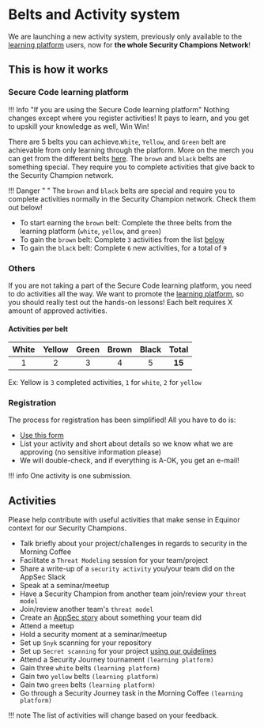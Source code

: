 # Belts and Activity system

We are launching a new activity system, previously only available to the [learning platform](./4-learning-platform.md) users, now for **the whole Security Champions Network**!

## This is how it works

### Secure Code learning platform

!!! Info "If you are using the Secure Code learning platform"
    Nothing changes except where you register activities! It pays to learn, and you get to upskill your knowledge as well, Win Win!

There are 5 belts you can achieve.```White```, ```Yellow```, and ```Green``` belt are achievable from only learning through the platform. More on the merch you can get from the different belts [here](./6-merch.md#merch-for-belts). The ```brown``` and ```black``` belts are something special. They require you to complete activities that give back to the Security Champion network.

!!! Danger " "
    The ```brown``` and ```black``` belts are special and require you to complete activities normally in the Security Champion network. Check them out below!

- To start earning the ```brown``` belt: Complete the three belts from the learning platform (```white```, ```yellow```, and ```green```)
- To gain the ```brown``` belt: Complete ```3``` activities from the list [below](./5-belts-and-activities.md#activities)
- To gain the ```black``` belt: Complete ```6``` new activities, for a total of ```9```

### Others

If you are not taking a part of the Secure Code learning platform, you need to do activities all the way. We want to promote the [learning platform](./4-learning-platform.md), so you should really test out the hands-on lessons!
Each belt requires X amount of approved activities.

#### Activities per belt

|White|Yellow|Green|Brown|Black|**Total**|
|:---:|:---:|:---:|:---:|:---:|:---:|
|1|2|3|4|5|**15**|

Ex: Yellow is ```3``` completed activities, ```1``` for ```white```, ```2``` for ```yellow```

### Registration

The process for registration has been simplified! All you have to do is:

- [Use this form](https://forms.microsoft.com/e/qvikj7B3s7)
- List your activity and short about details so we know what we are approving (no sensitive information please)
- We will double-check, and if everything is A-OK, you get an e-mail!

!!! info
    One activity is one submission.

## Activities

Please help contribute with useful activities that make sense in Equinor context for our Security Champions.

- Talk briefly about your project/challenges in regards to security in the Morning Coffee
- Facilitate a ```Threat Modeling``` session for your team/project
- Share a write-up of a ```security activity``` you/your team did on the AppSec Slack
- Speak at a seminar/meetup
- Have a Security Champion from another team join/review your ```threat model```
- Join/review another team's ```threat model```
- Create an [AppSec story](./stories/index.md) about something your team did
- Attend a meetup
- Hold a security moment at a seminar/meetup
- Set up ```Snyk``` scanning for your repository
- Set up ```Secret scanning``` for your project [using our guidelines](https://appsec.equinor.com/guidelines/secret-scanning/)
- Attend a Security Journey tournament ```(learning platform)```
- Gain three ```white``` belts ```(learning platform)```
- Gain two ```yellow``` belts ```(learning platform)```
- Gain two ```green``` belts ```(learning platform)```
- Go through a Security Journey task in the Morning Coffee ```(learning platform)```

!!! note
    The list of activities will change based on your feedback.
